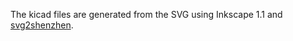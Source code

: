 The kicad files are generated from the SVG using Inkscape 1.1 and [svg2shenzhen](https://github.com/badgeek/svg2shenzhen).

